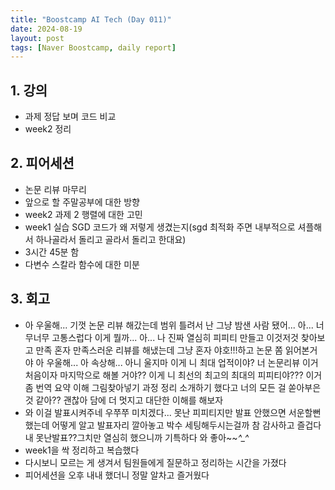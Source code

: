 ```yaml
---
title: "Boostcamp AI Tech (Day 011)"
date: 2024-08-19
layout: post
tags: [Naver Boostcamp, daily report]
---
```

## 1. 강의
- 과제 정답 보며 코드 비교
- week2 정리


## 2. 피어세션
- 논문 리뷰 마무리
- 앞으로 할 주말공부에 대한 방향
- week2 과제 2 행렬에 대한 고민
- week1 실습 SGD 코드가 왜 저렇게 생겼는지(sgd 최적화 주면 내부적으로 셔플해서 하나골라서 돌리고 골라서 돌리고 한대요)
- 3시간 45분 함
- 다변수 스칼라 함수에 대한 미분

## 3. 회고
- 아 우울해... 기껏 논문 리뷰 해갔는데 범위 틀려서 난 그냥 밤샌 사람 됐어... 아... 너무너무 고통스럽다 이게 뭘까... 아... 나 진짜 열심히 피피티 만들고 이것저것 찾아보고 만족 혼자 만족스러운 리뷰를 해냈는데 그냥 혼자 야호!!!하고 논문 쫌 읽어본거야 아 우울해... 아 속상해... 아니 울지마 이게 니 최대 업적이야? 너 논문리뷰 이거 처음이자 마지막으로 해볼 거야?? 이게 니 최선의 최고의 최대의 피피티야??? 이거 좀 번역 요약 이해 그림찾아넣기 과정 정리 소개하기 했다고 너의 모든 걸 쏟아부은 것 같아?? 괜찮아 담에 더 멋지고 대단한 이해를 해보자
- 와 이걸 발표시켜주네 우쭈쭈 미치겠다... 못난 피피티지만 발표 안했으면 서운할뻔했는데 어떻게 알고 발표자리 깔아놓고 박수 세팅해두시는걸까 참 감사하고 즐겁다 내 못난발표??그치만 열심히 했으니까 기특하다 와 좋아~~*^_^*
- week1을 싹 정리하고 복습했다
- 다시보니 모르는 게 생겨서 팀원들에게 질문하고 정리하는 시간을 가졌다
- 피어세션을 오후 내내 했더니 정말 알차고 즐거웠다
